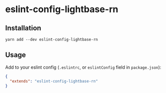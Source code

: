 # eslint-config-lightbase-rn

## Installation

```
yarn add --dev eslint-config-lightbase-rn
```

## Usage

Add to your eslint config (`.eslintrc`, or `eslintConfig` field in `package.json`):

```json
{
  "extends": "eslint-config-lightbase-rn"
}
```
